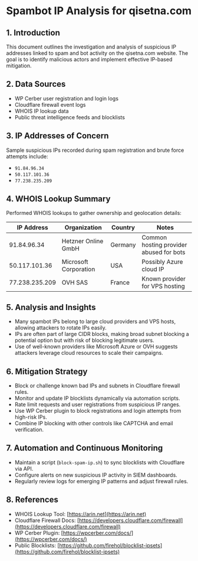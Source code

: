 # Spambot IP Analysis for qisetna.com

## 1. Introduction  
This document outlines the investigation and analysis of suspicious IP addresses linked to spam and bot activity on the qisetna.com website. The goal is to identify malicious actors and implement effective IP-based mitigation.

## 2. Data Sources  
- WP Cerber user registration and login logs  
- Cloudflare firewall event logs  
- WHOIS IP lookup data  
- Public threat intelligence feeds and blocklists

## 3. IP Addresses of Concern  
Sample suspicious IPs recorded during spam registration and brute force attempts include:  
- `91.84.96.34`  
- `50.117.101.36`  
- `77.238.235.209`  

## 4. WHOIS Lookup Summary  
Performed WHOIS lookups to gather ownership and geolocation details:

| IP Address    | Organization                | Country  | Notes                            |
|---------------|-----------------------------|----------|---------------------------------|
| 91.84.96.34   | Hetzner Online GmbH          | Germany  | Common hosting provider abused for bots |
| 50.117.101.36 | Microsoft Corporation        | USA      | Possibly Azure cloud IP          |
| 77.238.235.209| OVH SAS                     | France   | Known provider for VPS hosting  |

## 5. Analysis and Insights  
- Many spambot IPs belong to large cloud providers and VPS hosts, allowing attackers to rotate IPs easily.  
- IPs are often part of large CIDR blocks, making broad subnet blocking a potential option but with risk of blocking legitimate users.  
- Use of well-known providers like Microsoft Azure or OVH suggests attackers leverage cloud resources to scale their campaigns.

## 6. Mitigation Strategy  
- Block or challenge known bad IPs and subnets in Cloudflare firewall rules.  
- Monitor and update IP blocklists dynamically via automation scripts.  
- Rate limit requests and user registrations from suspicious IP ranges.  
- Use WP Cerber plugin to block registrations and login attempts from high-risk IPs.  
- Combine IP blocking with other controls like CAPTCHA and email verification.

## 7. Automation and Continuous Monitoring  
- Maintain a script (`block-spam-ip.sh`) to sync blocklists with Cloudflare via API.  
- Configure alerts on new suspicious IP activity in SIEM dashboards.  
- Regularly review logs for emerging IP patterns and adjust firewall rules.

## 8. References  
- WHOIS Lookup Tool: [https://arin.net](https://arin.net)  
- Cloudflare Firewall Docs: [https://developers.cloudflare.com/firewall](https://developers.cloudflare.com/firewall)  
- WP Cerber Plugin: [https://wpcerber.com/docs/](https://wpcerber.com/docs/)  
- Public Blocklists: [https://github.com/firehol/blocklist-ipsets](https://github.com/firehol/blocklist-ipsets)
